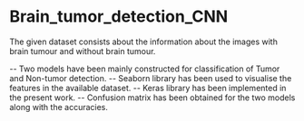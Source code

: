 # Brain_tumor_detection_CNN

The given dataset consists about the information about the images with brain tumour and without brain tumour.

-- Two models have been mainly constructed for classification of Tumor and Non-tumor detection.
-- Seaborn library has been used to visualise the features in the available dataset.
-- Keras library has been implemented in the present work.
-- Confusion matrix has been obtained for the two models along with the accuracies.
